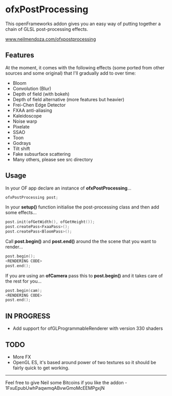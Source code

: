 # ofxPostProcessing

This openFrameworks addon gives you an easy way of putting together a chain of GLSL post-processing effects.

www.neilmendoza.com/ofxpostprocessing

## Features

At the moment, it comes with the following effects (some ported from other sources and some original) that I'll gradually add to over time:

* Bloom
* Convolution (Blur)
* Depth of field (with bokeh)
* Depth of field alternative (more features but heavier)
* Frei-Chen Edge Detector
* FXAA anti-aliasing
* Kaleidoscope
* Noise warp
* Pixelate
* SSAO
* Toon
* Godrays
* Tilt shift
* Fake subsurface scattering
* Many others, please see src directory

## Usage

In your OF app declare an instance of **ofxPostProcessing**...

```cpp
ofxPostProcessing post;
```

In your **setup()** function initialise the post-processing class and then add some effects...

```cpp
post.init(ofGetWidth(), ofGetHeight());
post.createPass<FxaaPass>();
post.createPass<BloomPass>();
```

Call **post.begin()** and **post.end()** around the the scene that you want to render...

```cpp
post.begin();
<RENDERING CODE>
post.end();
```

If you are using an **ofCamera** pass this to **post.begin()** and it takes care of the rest for you...

```cpp
post.begin(cam);
<RENDERING CODE>
post.end();
```

## IN PROGRESS
* Add support for ofGLProgrammableRenderer with version 330 shaders

## TODO
* More FX
* OpenGL ES, it's based around power of two textures so it should be fairly quick to get working. 

---

Feel free to give Neil some Bitcoins if you like the addon - 1FxuEpubUwhPaqwmqABvwGmoMcEEMPgxjN
